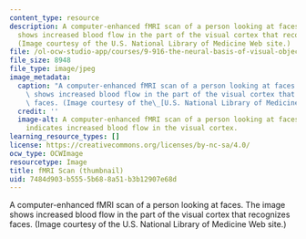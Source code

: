 ```yaml
---
content_type: resource
description: A computer-enhanced fMRI scan of a person looking at faces. The image
  shows increased blood flow in the part of the visual cortex that recognizes faces.
  (Image courtesy of the U.S. National Library of Medicine Web site.)
file: /ol-ocw-studio-app/courses/9-916-the-neural-basis-of-visual-object-recognition-in-monkeys-and-humans-spring-2005/7484d903b5555b688a51b3b12907e68d_9-916s05-th.jpg
file_size: 8948
file_type: image/jpeg
image_metadata:
  caption: "A computer-enhanced fMRI scan of a person looking at faces. The image\
    \ shows increased blood flow in the part of the visual cortex that recognizes\
    \ faces. (Image courtesy of the\_[U.S. National Library of Medicine Web site](http://www.nlm.nih.gov/).)"
  credit: ''
  image-alt: A computer-enhanced fMRI scan of a person looking at faces.  The image
    indicates increased blood flow in the visual cortex.
learning_resource_types: []
license: https://creativecommons.org/licenses/by-nc-sa/4.0/
ocw_type: OCWImage
resourcetype: Image
title: fMRI Scan (thumbnail)
uid: 7484d903-b555-5b68-8a51-b3b12907e68d
---
```

A computer-enhanced fMRI scan of a person looking at faces. The image shows increased blood flow in the part of the visual cortex that recognizes faces. (Image courtesy of the U.S. National Library of Medicine Web site.)